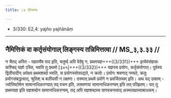 ```yaml
---
title: ८४ टिप्पन्यः

---
```

- 3/330: E2,4: yajño yajñānāṃ

____________________________________________


## नैमित्तिकं वा कर्तृसंयोगाल् लिङ्गस्य तन्निमित्तत्वा // MS_३,३.३३ //

न चैतद् अस्ति - यज्ञस्यैष वाद इति, चतुर्ष्व् अपि वेदेषु न, प्रथमयज्ञ+++({3/331})+++ इत्येवंसंज्ञकः कश्चिद् यज्ञो ऽस्ति, भवति तु प्रथमो [३०५]+++({3/332})+++ यज्ञस्य प्रयोगः, कर्तृसंयोगात्। पूर्वस्य द्वितीयादीन् अपेक्ष्य प्रथमशब्दो भवति, स प्रयोगस्योपपद्यते, न क्रतोः। प्रयोगः श्रवणाद् गम्यते, क्रतुः प्रयोगसंबद्धत्वात्, श्रुतिश् च बलीयसी न लक्षणा। तस्मात् प्रथमे प्रयोगे न प्रवर्जितव्यम् इति।
अथ यद् उक्तम् - ज्योतिष्टोमेन सामानाधिकरण्यात् तद् वचन इति, लक्सणया सामानाधिकरण्यम् इति तत् परिहृतम्। यत् तु प्रथमयज्ञ इति यज्ञशब्देन सामानाधिकरण्यम्, तद् अपि यज्ञशब्दस्य यागवचनत्वाद् अस्मत्पक्षस्याबाधकम्।
